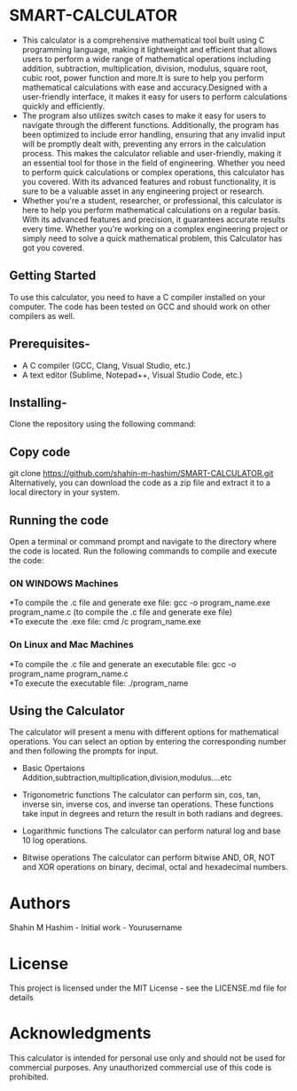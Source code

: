 # SMART-CALCULATOR
* This calculator is a comprehensive mathematical tool built using C programming language, making it lightweight and efficient that allows users to perform a wide range of mathematical operations including addition, subtraction, multiplication, division, modulus, square root, cubic root, power function and more.It is sure to help you perform mathematical calculations with ease and accuracy.Designed with a user-friendly interface, it makes it easy for users to perform calculations quickly and efficiently. 
* The program also utilizes switch cases to make it easy for users to navigate through the different functions. Additionally, the program has been optimized to include error handling, ensuring that any invalid input will be promptly dealt with, preventing any errors in the calculation process. This makes the calculator reliable and user-friendly, making it an essential tool for those in the field of engineering. Whether you need to perform quick calculations or complex operations, this calculator has you covered. With its advanced features and robust functionality, it is sure to be a valuable asset in any engineering project or research.
* Whether you're a student, researcher, or professional, this calculator is here to help you perform mathematical calculations on a regular basis. With its advanced features and precision, it guarantees accurate results every time. Whether you're working on a complex engineering project or simply need to solve a quick mathematical problem, this Calculator has got you covered.

## Getting Started

To use this calculator, you need to have a C compiler installed on your computer. The code has been tested on GCC and should work on other compilers as well.

## Prerequisites-
* A C compiler (GCC, Clang, Visual Studio, etc.)
* A text editor (Sublime, Notepad++, Visual Studio Code, etc.)

## Installing-
Clone the repository using the following command:

## Copy code
git clone https://github.com/shahin-m-hashim/SMART-CALCULATOR.git<br>
Alternatively, you can download the code as a zip file and extract it to a local directory in your system.

## Running the code
Open a terminal or command prompt and navigate to the directory where the code is located. Run the following commands to compile and execute the code:

<h3> ON WINDOWS Machines </h3> 
*To compile the .c file and generate exe file: gcc -o program_name.exe program_name.c (to compile the .c file and generate exe file)<br>
*To execute the .exe file: cmd /c program_name.exe

<h3> On Linux and Mac Machines </h3>
*To compile the .c file and generate an executable file: gcc -o program_name program_name.c<br>
*To execute the executable file: ./program_name

## Using the Calculator
The calculator will present a menu with different options for mathematical operations. You can select an option by entering the corresponding number and then following the prompts for input.

* Basic Opertaions
Addition,subtraction,multiplication,division,modulus....etc

* Trigonometric functions
The calculator can perform sin, cos, tan, inverse sin, inverse cos, and inverse tan operations. These functions take input in degrees and return the result in both radians and degrees.

* Logarithmic functions
The calculator can perform natural log and base 10 log operations.

* Bitwise operations
The calculator can perform bitwise AND, OR, NOT and XOR operations on binary, decimal, octal and hexadecimal numbers.

# Authors
Shahin M Hashim - Initial work - Yourusername

# License
This project is licensed under the MIT License - see the LICENSE.md file for details

# Acknowledgments
This calculator is intended for personal use only and should not be used for commercial purposes. 
Any unauthorized commercial use of this code is prohibited.
